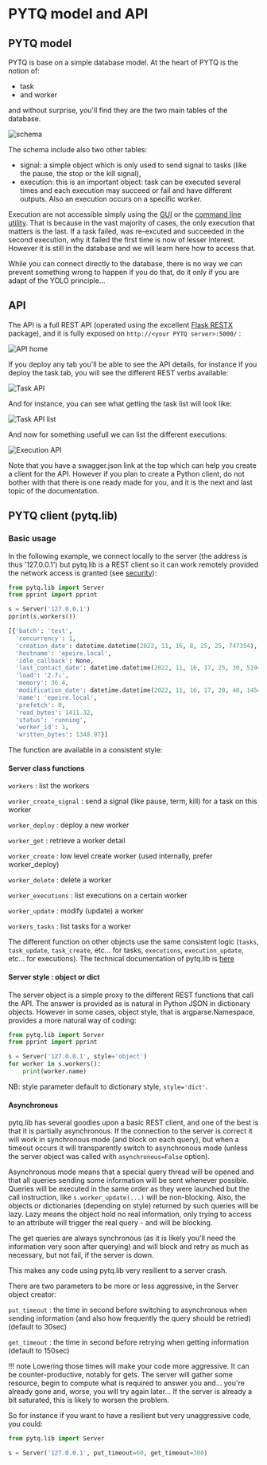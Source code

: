 # PYTQ model and API

## PYTQ model

PYTQ is base on a simple database model. At the heart of PYTQ is the notion of:

- task 
- and worker

and without surprise, you'll find they are the two main tables of the database.

![schema](img/relationships.real.large.svg)

The schema include also two other tables:

- signal: a simple object which is only used to send signal to tasks (like the pause, the stop or the kill signal),
- execution: this is an important object: task can be executed several times and each execution may succeed or fail and have different outputs. Also an execution occurs on a specific worker.

Execution are not accessible simply using the [GUI](gui.md) or the [command line utility](pytq-manage.md). That is because in the vast majority of cases, the only execution that matters is the last. If a task failed, was re-excuted and succeeded in the second execution, why it failed the first time is now of lesser interest. However it is still in the database and we will learn here how to access that.

While you can connect directly to the database, there is no way we can prevent something wrong to happen if you do that, do it only if you are adapt of the YOLO principle...

## API

The API is a full REST API (operated using the excellent [Flask RESTX](https://github.com/python-restx/flask-restx) package), and it is fully exposed on `http://<your PYTQ server>:5000/` :

![API home](img/api1.png)

If you deploy any tab you'll be able to see the API details, for instance if you deploy the task tab, you will see the different REST verbs available:

![Task API](img/api-task1.png)

And for instance, you can see what getting the task list will look like:

![Task API list](img/api-task2.png)

And now for something usefull we can list the different executions:

![Execution API](img/api-execution.png)

Note that you have a swagger.json link at the top which can help you create a client for the API. However if you plan to create a Python client, do not bother with that there is one ready made for you, and it is the next and last topic of the documentation.


## PYTQ client (pytq.lib)

### Basic usage

In the following example, we connect locally to the server (the address is thus '127.0.0.1') but pytq.lib is a REST client so it can work remotely provided the network access is granted (see [security](install.md#security)):
```python
from pytq.lib import Server
from pprint import pprint

s = Server('127.0.0.1')
pprint(s.workers())
```

```python
[{'batch': 'test',
  'concurrency': 1,
  'creation_date': datetime.datetime(2022, 11, 16, 8, 25, 25, 747354),
  'hostname': 'epeire.local',
  'idle_callback': None,
  'last_contact_date': datetime.datetime(2022, 11, 16, 17, 25, 30, 519453),
  'load': '2.7↓',
  'memory': 36.4,
  'modification_date': datetime.datetime(2022, 11, 16, 17, 20, 40, 145415),
  'name': 'epeire.local',
  'prefetch': 0,
  'read_bytes': 1411.32,
  'status': 'running',
  'worker_id': 1,
  'written_bytes': 1348.97}]
```

The function are available in a consistent style:

#### Server class functions

`workers`
:   list the workers

`worker_create_signal`
:   send a signal (like pause, term, kill) for a task on this worker

`worker_deploy`
:   deploy a new worker

`worker_get`
:   retrieve a worker detail

`worker_create`
:   low level create worker (used internally, prefer worker_deploy)

`worker_delete`
:   delete a worker

`worker_executions`
:   list executions on a certain worker

`worker_update`
:   modify (update) a worker

`workers_tasks`
:   list tasks for a worker

The different function on other objects use the same consistent logic (`tasks`, `task_update`, `task_create`, etc... for tasks, `executions`, `execution_update`, etc... for executions).
The technical documentation of pytq.lib is [here](pytq-lib.md)

#### Server style : object or dict

The server object is a simple proxy to the different REST functions that call the API. The answer is provided as is natural in Python JSON in dictionary objects. However in some cases, object style, that is argparse.Namespace, provides a more natural way of coding:

```python
from pytq.lib import Server
from pprint import pprint

s = Server('127.0.0.1', style='object')
for worker in s.workers():
    print(worker.name)
```
NB: style parameter default to dictionary style, `style='dict'`.

#### Asynchronous 

pytq.lib has several goodies upon a basic REST client, and one of the best is that it is partially asynchronous. If the connection to the server is correct it will work in synchronous mode (and block on each query), but when a timeout occurs it will transparently switch to asynchronous mode (unless the server object was called with `asynchronous=False` option).

Asynchronous mode means that a special query thread will be opened and that all queries sending some information will be sent whenever possible. Queries will be executed in the same order as they were launched but the call instruction, like `s.worker_update(...)` will be non-blocking. Also, the objects or dictionaries (depending on style) returned by such queries will be lazy. Lazy means the object hold no real information, only trying to access to an attribute will trigger the real query - and will be blocking.

The get queries are always synchronous (as it is likely you'll need the information very soon after querying) and will block and retry as much as necessary, but not fail, if the server is down. 

This makes any code using pytq.lib very resilient to a server crash.


There are two parameters to be more or less aggressive, in the Server object creator:

`put_timeout`
: the time in second before switching to asynchronous when sending information (and also how frequently the query should be retried) (default to 30sec)

`get_timeout`
: the time in second before retrying when getting information (default to 150sec)

!!! note
    Lowering those times will make your code more aggressive. It can be counter-productive, notably for gets. The server will gather some resource, begin to compute what is required to answer you and... you're already gone and, worse, you will try again later... If the server is already a bit saturated, this is likely to worsen the problem.

So for instance if you want to have a resilient but very unaggressive code, you could:
```python
from pytq.lib import Server

s = Server('127.0.0.1', put_timeout=60, get_timeout=300)
```


